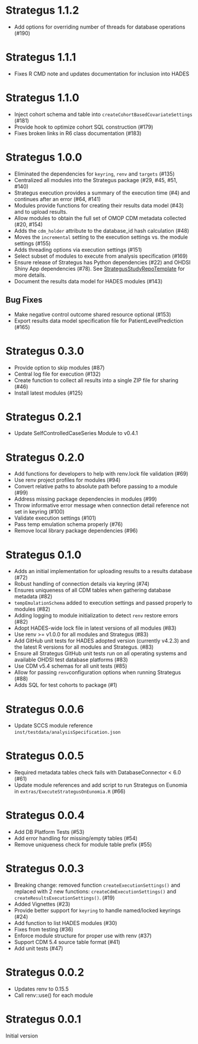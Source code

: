 Strategus 1.1.2
===============
- Add options for overriding number of threads for database operations (#190)

Strategus 1.1.1
===============
- Fixes R CMD note and updates documentation for inclusion into HADES

Strategus 1.1.0
===============
- Inject cohort schema and table into `createCohortBasedCovariateSettings` (#181)
- Provide hook to optimize cohort SQL construction (#179)
- Fixes broken links in R6 class documentation (#183)

Strategus 1.0.0
===============

- Eliminated the dependencies for `keyring`, `renv` and `targets` (#135)
- Centralized all modules into the Strategus package (#29, #45, #51, #140)
- Strategus execution provides a summary of the execution time (#4) and continues after an error (#64, #141)
- Modules provide functions for creating their results data model (#43) and to upload results.
- Allow modules to obtain the full set of OMOP CDM metadata collected (#20, #154)
- Adds the `cdm_holder` attribute to the database_id hash calculation (#48)
- Moves the `incremental` setting to the execution settings vs. the module settings (#155)
- Adds threading options via execution settings (#151)
- Select subset of modules to execute from analysis specification (#169)
- Ensure release of Strategus has Python dependencies (#22) and OHDSI Shiny App dependencies (#78). See [StrategusStudyRepoTemplate](https://github.com/ohdsi-studies/StrategusStudyRepoTemplate) for more details.
- Document the results data model for HADES modules (#143)

## Bug Fixes
- Make negative control outcome shared resource optional (#153)
- Export results data model specification file for PatientLevelPrediction (#165)

Strategus 0.3.0
===============
- Provide option to skip modules (#87)
- Central log file for execution (#132)
- Create function to collect all results into a single ZIP file for sharing (#46)
- Install latest modules (#125)

Strategus 0.2.1
===============
- Update SelfControlledCaseSeries Module to v0.4.1

Strategus 0.2.0
===============
- Add functions for developers to help with renv.lock file validation (#69)
- Use renv project profiles for modules (#94)
- Convert relative paths to absolute path before passing to a module (#99)
- Address missing package dependencies in modules (#99)
- Throw informative error message when connection detail reference not set in keyring (#100)
- Validate execution settings (#101)
- Pass temp emulation schema properly (#76)
- Remove local library package dependencies (#96)

Strategus 0.1.0
===============

- Adds an initial implementation for uploading results to a results database (#72)
- Robust handling of connection details via keyring (#74)
- Ensures uniqueness of all CDM tables when gathering database metadata (#82)
- `tempEmulationSchema` added to execution settings and passed properly to modules (#82)
- Adding logging to module initialization to detect `renv` restore errors (#82)
- Adopt HADES-wide lock file in latest versions of all modules (#83)
- Use renv >= v1.0.0 for all modules and Strategus (#83)
- Add GitHub unit tests for HADES adopted version (currently v4.2.3) and the latest R versions for all modules and Strategus. (#83)
- Ensure all Strategus GitHub unit tests run on all operating systems and available OHDSI test database platforms (#83)
- Use CDM v5.4 schemas for all unit tests (#85)
- Allow for passing `renv`configuration options when running Strategus (#88)
- Adds SQL for test cohorts to package (#1)

Strategus 0.0.6
===============

- Update SCCS module reference `inst/testdata/analysisSpecification.json` 

Strategus 0.0.5
===============

- Required metadata tables check fails with DatabaseConnector < 6.0 (#61)
- Update module references and add script to run Strategus on Eunomia in `extras/ExecuteStrategusOnEunomia.R` (#66)

Strategus 0.0.4
===============

- Add DB Platform Tests (#53)
- Add error handling for missing/empty tables (#54)
- Remove uniqueness check for module table prefix (#55)

Strategus 0.0.3
===============

- Breaking change: removed function `createExecutionSettings()` and replaced with 2 new functions: `createCdmExecutionSettings()` and `createResultsExecutionSettings()`. (#19)
- Added Vignettes (#23)
- Provide better support for `keyring` to handle named/locked keyrings (#24)
- Add function to list HADES modules (#30)
- Fixes from testing (#36)
- Enforce module structure for proper use with renv (#37)
- Support CDM 5.4 source table format (#41)
- Add unit tests (#47)


Strategus 0.0.2
===============

- Updates renv to 0.15.5
- Call renv::use() for each module


Strategus 0.0.1
===============

Initial version
